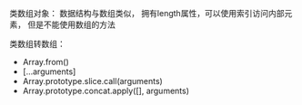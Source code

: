 类数组对象： 数据结构与数组类似， 拥有length属性，可以使用索引访问内部元素， 但是不能使用数组的方法

类数组转数组：
- Array.from()
- [...arguments]
- Array.prototype.slice.call(arguments)
- Array.prototype.concat.apply([], arguments)